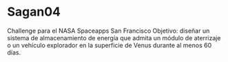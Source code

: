 # Sagan04
Challenge para el NASA Spaceapps San Francisco
Objetivo: diseñar un sistema de almacenamiento de energía que admita un módulo de aterrizaje o un vehículo explorador en la superficie de Venus durante al menos 60 días.
